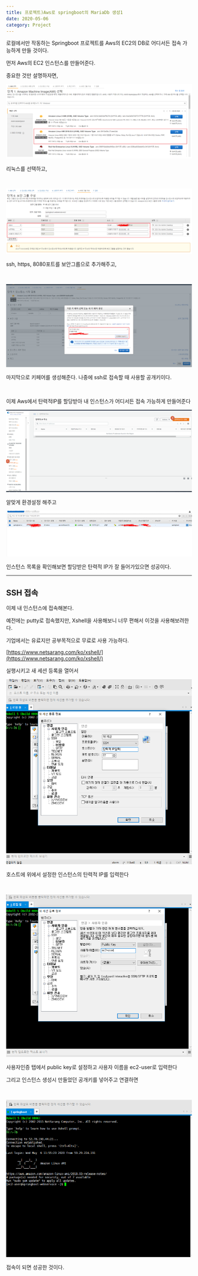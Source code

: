 ```yaml
---
title: 프로젝트)Aws로 springboot의 MariaDb 생성1
date: 2020-05-06
category: Project
---
```


로컬에서만 작동하는 Springboot 프로젝트를 Aws의 EC2의 DB로 어디서든 접속 가능하게 만들 것이다.

먼저 Aws의 EC2 인스턴스를 만들어준다.

중요한 것만 설명하자면,

![image-20200506135900007](image-20200506135900007.png)

리눅스를 선택하고,

<br/>

![image-20200506140005544](image-20200506140005544.png)

ssh, https, 8080포트를 보안그룹으로 추가해주고,

<br/>

![image-20200506140205132](image-20200506140205132.png)

마지막으로 키페어를 생성해준다. 나중에 ssh로 접속할 때 사용할 공개키이다.

<br/>

이제 Aws에서 탄력적IP를 할당받아 내 인스턴스가 어디서든 접속 가능하게 만들어준다

![image-20200506140632442](image-20200506140632442.png)

알맞게 환경설정 해주고

![image-20200506140906026](image-20200506140906026.png)

인스턴스 목록을 확인해보면 할당받은 탄력적 IP가 잘 들어가있으면 성공이다.

---

## SSH 접속

이제 내 인스턴스에 접속해본다.

예전에는 putty로 접속했지만, Xshell을 사용해보니 너무 편해서 이것을 사용해보려한다.

기업에서는 유료지만 공부목적으로 무료로 사용 가능하다. 

[https://www.netsarang.com/ko/xshell/](https://www.netsarang.com/ko/xshell/)

실행시키고 새 세션 등록을 열어서

![image-20200506141456412](image-20200506141456412.png)

호스트에 위에서 설정한 인스턴스의 탄력적 IP를 입력한다

<br/>

![image-20200506141622295](image-20200506141622295.png)

사용자인증 탭에서 public key로 설정하고 사용자 이름을 ec2-user로 입력한다

그리고 인스턴스 생성시 만들었던 공개키를  넣어주고 연결하면

<br/>

![image-20200506141903376](image-20200506141903376.png)

접속이 되면 성공한 것이다.